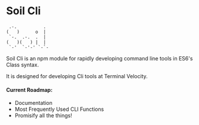 Soil Cli
=====

```
 .-.          .
(   )      o  |
 `-.  .-.  .  |
(   )(   ) |  |
 `-'  `-'-' `-`-
 ```

Soil Cli is an npm module for rapidly developing command line tools in ES6's Class syntax.

It is designed for developing Cli tools at Terminal Velocity.

#### Current Roadmap:

- Documentation
- Most Frequently Used CLI Functions
- Promisify all the things!

